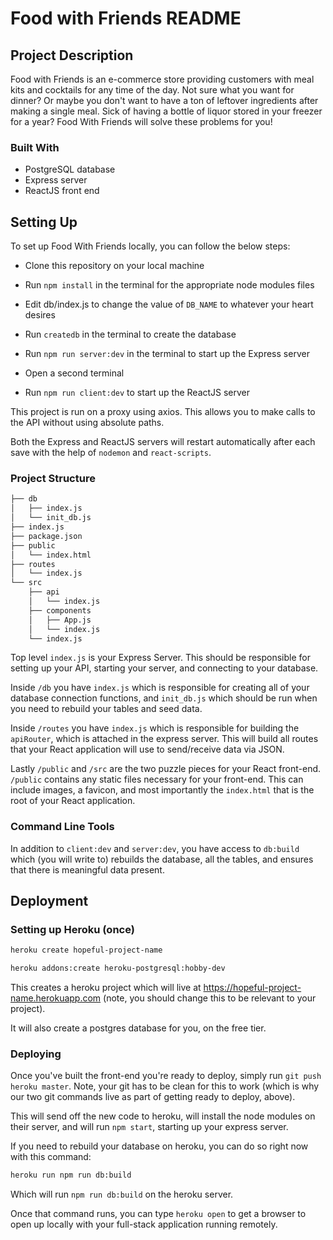 # Food with Friends README


## Project Description

Food with Friends is an e-commerce store providing customers with meal kits and cocktails for any time of the day. Not sure what you want for dinner? Or maybe you don't want to have a ton of leftover ingredients after making a single meal. Sick of having a bottle of liquor stored in your freezer for a year? Food With Friends will solve these problems for you!

### Built With

* PostgreSQL database
* Express server
* ReactJS front end


## Setting Up
To set up Food With Friends locally, you can follow the below steps:

* Clone this repository on your local machine
* Run `npm install` in the terminal for the appropriate node modules files
* Edit db/index.js to change the value of `DB_NAME` to whatever your heart desires
* Run `createdb` in the terminal to create the database
* Run `npm run server:dev` in the terminal to start up the Express server

* Open a second terminal
* Run `npm run client:dev` to start up the ReactJS server

This project is run on a proxy using axios. This allows you to make calls to the API without using absolute paths.

Both the Express and ReactJS servers will restart automatically after each save with the help of `nodemon` and `react-scripts`.


### Project Structure

```bash
├── db
│   ├── index.js
│   └── init_db.js
├── index.js
├── package.json
├── public
│   └── index.html
├── routes
│   └── index.js
└── src
    ├── api
    │   └── index.js
    ├── components
    │   ├── App.js
    │   └── index.js
    └── index.js
```

Top level `index.js` is your Express Server. This should be responsible for setting up your API, starting your server, and connecting to your database.

Inside `/db` you have `index.js` which is responsible for creating all of your database connection functions, and `init_db.js` which should be run when you need to rebuild your tables and seed data.

Inside `/routes` you have `index.js` which is responsible for building the `apiRouter`, which is attached in the express server. This will build all routes that your React application will use to send/receive data via JSON.

Lastly `/public` and `/src` are the two puzzle pieces for your React front-end. `/public` contains any static files necessary for your front-end. This can include images, a favicon, and most importantly the `index.html` that is the root of your React application.

### Command Line Tools

In addition to `client:dev` and `server:dev`, you have access to `db:build` which (you will write to) rebuilds the database, all the tables, and ensures that there is meaningful data present.


## Deployment

### Setting up Heroku (once)

```bash
heroku create hopeful-project-name

heroku addons:create heroku-postgresql:hobby-dev
```

This creates a heroku project which will live at https://hopeful-project-name.herokuapp.com (note, you should change this to be relevant to your project).

It will also create a postgres database for you, on the free tier.


### Deploying

Once you've built the front-end you're ready to deploy, simply run `git push heroku master`. Note, your git has to be clean for this to work (which is why our two git commands live as part of getting ready to deploy, above).

This will send off the new code to heroku, will install the node modules on their server, and will run `npm start`, starting up your express server.

If you need to rebuild your database on heroku, you can do so right now with this command:

```bash
heroku run npm run db:build
```

Which will run `npm run db:build` on the heroku server.

Once that command runs, you can type `heroku open` to get a browser to open up locally with your full-stack application running remotely.

